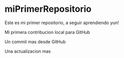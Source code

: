 # miPrimerRepositorio

Este es mi primer repositorio, a seguir aprendiendo yun!

Mi primera contribucion local para GitHub

Un commit mas desde GitHub

Una actualizacion mas
